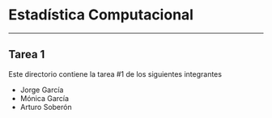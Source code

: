 # Estadística Computacional
---
## Tarea 1
Este directorio contiene la tarea #1 de los siguientes integrantes
- Jorge García
- Mónica García
- Arturo Soberón